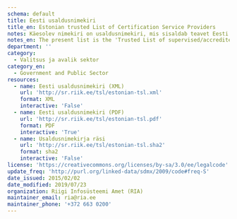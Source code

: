 ```yaml
---
schema: default
title: Eesti usaldusnimekiri
title_en: Estonian trusted List of Certification Service Providers
notes: Käesolev nimekiri on usaldusnimekiri, mis sisaldab teavet Eesti järelevalve all olevate usaldusteenuse osutajate kohta ja usaldusteenuste kohta, mida osutatakse kooskõlas [eIDAS](https://eur-lex.europa.eu/legal-content/ET/TXT/PDF/?uri=CELEX:32014R0910&from=ET) määrusega.
notes_en: The present list is the 'Trusted List of supervised/accredited Certification Service Providers' providing information about the supervision/accreditation status of certification services from Certification Service Providers (CSPs) who are supervised/accredited by Estonia for compliance with the relevant provisions of Directive 1999/93/EC of the European Parliament and of the Council of 13 December 1999 on a Community framework for electronic signatures.
department: ''
category:
  - Valitsus ja avalik sektor
category_en:
  - Government and Public Sector
resources:
  - name: Eesti usaldusnimekiri (XML)
    url: 'http://sr.riik.ee/tsl/estonian-tsl.xml'
    format: XML
    interactive: 'False'
  - name: Eesti usaldusnimekiri (PDF)
    url: 'http://sr.riik.ee/tsl/estonian-tsl.pdf'
    format: PDF
    interactive: 'True'
  - name: Usaldusnimekirja räsi
    url: 'http://sr.riik.ee/tsl/estonian-tsl.sha2'
    format: sha2
    interactive: 'False'
license: 'https://creativecommons.org/licenses/by-sa/3.0/ee/legalcode'
update_freq: 'http://purl.org/linked-data/sdmx/2009/code#freq-S'
date_issued: 2015/02/02
date_modified: 2019/07/23
organization: Riigi Infosüsteemi Amet (RIA)
maintainer_email: ria@ria.ee
maintainer_phone: '+372 663 0200'
---
```


